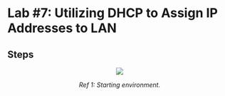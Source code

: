 # Lab #7: Utilizing DHCP to Assign IP Addresses to LAN
## Steps
<p align="center"><img src="https://i.imgur.com/bglBgxT.png"></p>
<p align="center"><i>Ref 1: Starting environment.</i></p>
<br>
